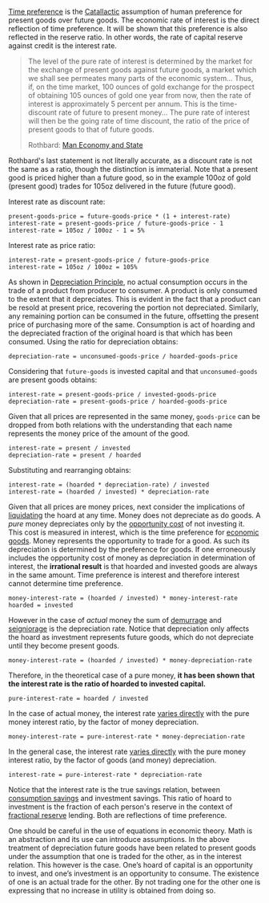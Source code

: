 [Time preference](Time-Preference-Fallacy) is the [Catallactic](https://en.wikipedia.org/wiki/Catallactics) assumption of human preference for present goods over future goods. The economic rate of interest is the direct reflection of time preference. It will be shown that this preference is also reflected in the reserve ratio. In other words, the rate of capital reserve against credit is the interest rate.

> The level of the pure rate of interest is determined by the market for the exchange of present goods against future goods, a market which we shall see permeates many parts of the economic system... Thus, if, on the time market, 100 ounces of gold exchange for the prospect of obtaining 105 ounces of gold one year from now, then the rate of interest is approximately 5 percent per annum. This is the time-discount rate of future to present money... The pure rate of interest will then be the going rate of time discount, the ratio of the price of present goods to that of future goods.
>
> Rothbard: [Man Economy and State](https://mises.org/library/man-economy-and-state-power-and-market/html/p/989)

Rothbard's last statement is not literally accurate, as a discount rate is not the same as a ratio, though the distinction is immaterial. Note that a present good is priced higher than a future good, so in the example 100oz of gold (present good) trades for 105oz delivered in the future (future good).

Interest rate as discount rate:
```
present-goods-price = future-goods-price * (1 + interest-rate)
interest-rate = present-goods-price / future-goods-price - 1 
interest-rate = 105oz / 100oz - 1 = 5%
```
Interest rate as price ratio:
```
interest-rate = present-goods-price / future-goods-price
interest-rate = 105oz / 100oz = 105%
```
As shown in [Depreciation Principle](Depreciation-Principle), no actual consumption occurs in the trade of a product from producer to consumer. A product is only consumed to the extent that it depreciates. This is evident in the fact that a product can be resold at present price, recovering the portion not depreciated. Similarly, any remaining portion can be consumed in the future, offsetting the present price of purchasing more of the same. Consumption is act of hoarding and the depreciated fraction of the original hoard is that which has been consumed. Using the ratio for depreciation obtains:
```
depreciation-rate = unconsumed-goods-price / hoarded-goods-price
```
Considering that `future-goods` is invested capital and that `unconsumed-goods` are present goods obtains:
```
interest-rate = present-goods-price / invested-goods-price
depreciation-rate = present-goods-price / hoarded-goods-price
```
Given that all prices are represented in the same money, `goods-price` can be dropped from both relations with the understanding that each name represents the money price of the amount of the good.
```
interest-rate = present / invested
depreciation-rate = present / hoarded
```
Substituting and rearranging obtains:
```
interest-rate = (hoarded * depreciation-rate) / invested
interest-rate = (hoarded / invested) * depreciation-rate
```
Given that all prices are money prices, next consider the implications of [liquidating](https://en.wikipedia.org/wiki/Liquidation) the hoard at any time. Money does not depreciate as do goods. A *pure* money depreciates only by the [opportunity cost](https://en.wikipedia.org/wiki/Opportunity_cost) of not investing it. This cost is measured in interest, which is the time preference for [economic goods](https://en.wikipedia.org/wiki/Goods). Money represents the opportunity to trade for a good. As such its depreciation is determined by the preference for goods. If one erroneously includes the opportunity cost of money as depreciation in determination of interest, the **irrational result** is that hoarded and invested goods are always in the same amount. Time preference is interest and therefore interest cannot determine time preference.
```
money-interest-rate = (hoarded / invested) * money-interest-rate
hoarded = invested
```
However in the case of *actual* money the sum of [demurrage](https://en.wikipedia.org/wiki/Demurrage) and [seigniorage](https://en.wikipedia.org/wiki/Seigniorage) is the depreciation rate. Notice that depreciation only affects the hoard as investment represents future goods, which do not depreciate until they become present goods.
```
money-interest-rate = (hoarded / invested) * money-depreciation-rate
```
Therefore, in the theoretical case of a pure money, **it has been shown that the interest rate is the ratio of hoarded to invested capital.**
```
pure-interest-rate = hoarded / invested
```
In the case of actual money, the interest rate [varies directly](https://en.wikipedia.org/wiki/Proportionality_(mathematics)#Direct_proportionality) with the pure money interest ratio, by the factor of money depreciation.
```
money-interest-rate = pure-interest-rate * money-depreciation-rate
```
In the general case, the interest rate [varies directly](https://en.wikipedia.org/wiki/Proportionality_(mathematics)#Direct_proportionality) with the pure money interest ratio, by the factor of goods (and money) depreciation.
```
interest-rate = pure-interest-rate * depreciation-rate
```
Notice that the interest rate is the true savings relation, between [consumption savings](Speculative-Consumption) and investment savings. This ratio of hoard to investment is the fraction of each person's reserve in the context of [fractional reserve](Full-Reserve-Fallacy) lending. Both are reflections of time preference.

One should be careful in the use of equations in economic theory. Math is an abstraction and its use can introduce assumptions. In the above treatment of depreciation future goods have been related to present goods under the assumption that one is traded for the other, as in the interest relation. This however is the case. One’s hoard of capital is an opportunity to invest, and one’s investment is an opportunity to consume. The existence of one is an actual trade for the other. By not trading one for the other one is expressing that no increase in utility is obtained from doing so.